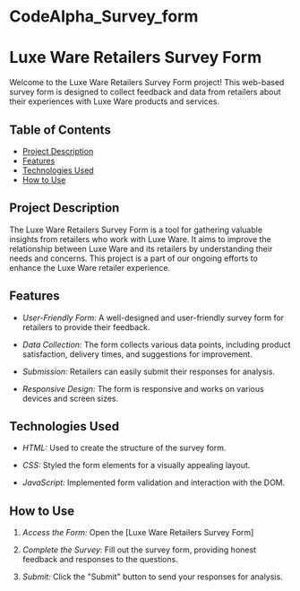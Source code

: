 # CodeAlpha_Survey_form
# Luxe Ware Retailers Survey Form

Welcome to the Luxe Ware Retailers Survey Form project! This web-based survey form is designed to collect feedback and data from retailers about their experiences with Luxe Ware products and services.

## Table of Contents

- [Project Description](#project-description)
- [Features](#features)
- [Technologies Used](#technologies-used)
- [How to Use](#how-to-use)

## Project Description

The Luxe Ware Retailers Survey Form is a tool for gathering valuable insights from retailers who work with Luxe Ware. It aims to improve the relationship between Luxe Ware and its retailers by understanding their needs and concerns. This project is a part of our ongoing efforts to enhance the Luxe Ware retailer experience.

## Features

- *User-Friendly Form:* A well-designed and user-friendly survey form for retailers to provide their feedback.

- *Data Collection:* The form collects various data points, including product satisfaction, delivery times, and suggestions for improvement.

- *Submission:* Retailers can easily submit their responses for analysis.

- *Responsive Design:* The form is responsive and works on various devices and screen sizes.

## Technologies Used

- *HTML:* Used to create the structure of the survey form.

- *CSS:* Styled the form elements for a visually appealing layout.

- *JavaScript:* Implemented form validation and interaction with the DOM.

## How to Use

1. *Access the Form:* Open the [Luxe Ware Retailers Survey Form]

2. *Complete the Survey:* Fill out the survey form, providing honest feedback and responses to the questions.

3. *Submit:* Click the "Submit" button to send your responses for analysis.
